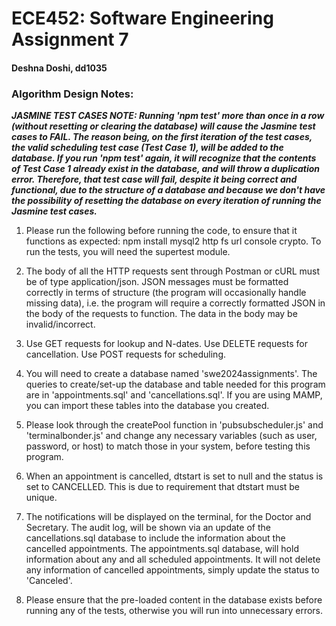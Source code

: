 # ECE452: Software Engineering Assignment 7
#### Deshna Doshi, dd1035
### Algorithm Design Notes: 

**_JASMINE TEST CASES NOTE: Running 'npm test' more than once in a row (without resetting or clearing the database) will cause the Jasmine test cases to FAIL. The reason being, on the first iteration of the test cases, the valid scheduling test case (Test Case 1), will be added to the database. If you run 'npm test' again, it will recognize that the contents of Test Case 1 already exist in the database, and will throw a duplication error. Therefore, that test case will fail, despite it being correct and functional, due to the structure of a database and because we don't have the possibility of resetting the database on every iteration of running the Jasmine test cases._**

1. Please run the following before running the code, to ensure that it functions as expected: npm install mysql2 http fs url console crypto. To run the tests, you will need the supertest module. 

2. The body of all the HTTP requests sent through Postman or cURL must be of type application/json. JSON messages must be formatted correctly in terms of structure (the program will occasionally handle missing data), i.e. the program will require a correctly formatted JSON in the body of the requests to function. The data in the body may be invalid/incorrect.  

3. Use GET requests for lookup and N-dates. Use DELETE requests for cancellation. Use POST requests for scheduling.

4. You will need to create a database named 'swe2024assignments'. The queries to create/set-up the database and table needed for this program are in 'appointments.sql' and 'cancellations.sql'. If you are using MAMP, you can import these tables into the database you created. 

5. Please look through the createPool function in 'pubsubscheduler.js' and 'terminalbonder.js' and change any necessary variables (such as user, password, or host) to match those in your system, before testing this program. 

6. When an appointment is cancelled, dtstart is set to null and the status is set to CANCELLED. This is due to requirement that dtstart must be unique. 

7. The notifications will be displayed on the terminal, for the Doctor and Secretary. The audit log, will be shown via an update of the cancellations.sql database to include the information about the cancelled appointments. The appointments.sql database, will hold information about any and all scheduled appointments. It will not delete any information of cancelled appointments, simply update the status to 'Canceled'.

8. Please ensure that the pre-loaded content in the database exists before running any of the tests, otherwise you will run into unnecessary errors. 

